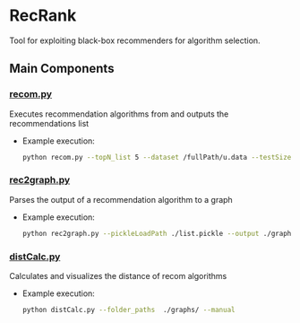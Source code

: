 # RecRank 
Tool for exploiting black-box recommenders for algorithm selection.

## Main Components

### [recom.py](recom.py)
Executes recommendation algorithms from  and outputs the recommendations list

* Example execution:
	```bash
	python recom.py --topN_list 5 --dataset /fullPath/u.data --testSize 1000 --validSize 9000  --surprise_algo SVD --pickleSavePath /fullPath/list.pickle
	```

### [rec2graph.py](rec2graph.py)
Parses the output of a recommendation algorithm to a graph

* Example execution:
  ```bash
  python rec2graph.py --pickleLoadPath ./list.pickle --output ./graphs/graph.graph
  ```


### [distCalc.py](distCalc.py)
Calculates and visualizes the distance of recom algorithms

* Example execution:
  ```bash
  python distCalc.py --folder_paths  ./graphs/ --manual
  ``` 

